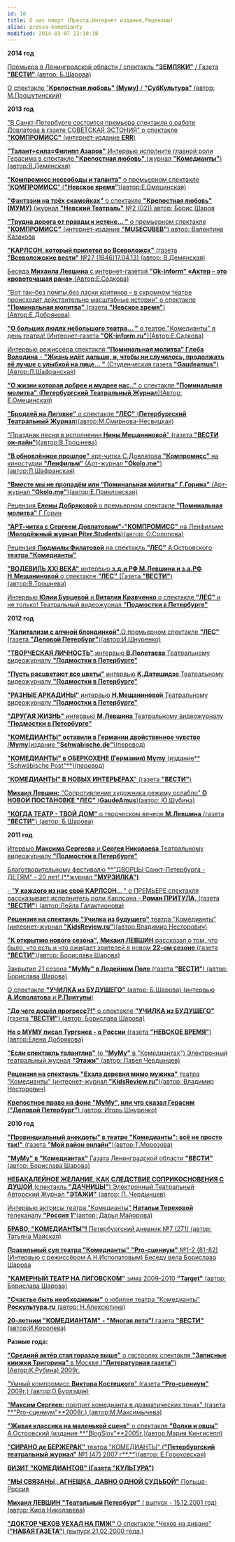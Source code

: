 ```yaml
---
id: 16
title: О нас пишут (Пресса,Интернет издания,Рецензии)
alias: pressa-komedianty
modified: 2014-03-07 22:10:38
---
```


**2014 год**

<a href="310-premiera-zemlyki-shukshin-pikalovo-1.html">Премьера в Ленинградской области / спектакль **"ЗЕМЛЯКИ"** / Газета **"ВЕСТИ"** (автор: Б.Шарова)</a>

<a href="306-krepostnaialovemumusubkultura.html">О спектакле "**Крепостная любовь" (Муму)** / **"СубКультура"** (автор: М.Прошутинский)</a>

**2013 год**

<a href="290-pressakompromiss1.html">"В Санкт-Петербурге состоится премьера спектакля о работе Довлатова в газете СОВЕТСКАЯ ЭСТОНИЯ" о спектакле **"КОМПРОМИСС"** (интернет-издание **ERR**)</a>

<a href="298-talantsilafilippazarovpressakomedianti.html">**"Талант+сила=Филипп Азаров"** Интервью исполните главной роли Герасима в спектакле **"Крепостная любовь"** (журнал **"Комедианты"**)(автор:В.Демянская)</a>

<a href="154-kompromiss-sdovlatov-pressa-nevskoe-vremia.html">**"Компромисс несвободы и таланта"** о премьерном спектакле "**КОМПРОМИСС**" (**"Невское время"**)(автор:Е.Омецинская)</a>

<a href="294-pressa-mymy-2013.html">**"Фантазии на трёх скамейках"** о спектакле **"Крепостная любовь" (МУМУ)** (журнал **"Невский Театраль"** №2 (02)) автор: Борис Шаров</a>

<a href="156-pressakompromisstrudnadoroga.html">**"Трудна дорога от правды к истене… "** о премьерном спектакле **"КОМПРОМИСС"** (интернет-издание **"MUSECUBEВ"**) автор: Валентина Казакова</a>

<a href="273-karlsonpriletel-vo-vsevologsk.html">**"КАРЛСОН, который прилетел во Всеволожск"** (газета **"Всеволожские вести"** №27 (1846)17.04.13) (автор: В.Демянская) </a>

<a href="278-m-levshin-ok-inform.html">Беседа **Михаила Левшина** с интернет-газетой **"Ok-inform" «Актер – это кровоточащая рана»** (Автор:Е.Садкова)</a>

<a href="265-pressa-premera-pomanalnaya-555.html">"Вот так–без помпы,без ласки критиков – в скромном театре происходят действительно масштабные истории" о спектакле **"Поминальная молитва"** (газета **"Невское время"**)(Автор:Е.Добрякова)</a>

<a href="267-pressa-27marta-teatr.html">**"О больших людях небольшого театра… "** о театре "Комедианты" в день театра! (Интернет-газета **"ОК-inform.ru"**)(Автор:Е.Садкова)</a>

<a href="263------q-q.html">Интервью режиссёра спектакля **"Поминальная молитва" Глеба Володина** - **"Жизнь идёт дальше, и, чтобы ни случилось, продолжать её лучше с улыбкой на лице… "** (Студенческая газета **"Gaudeamus"**)(Автор:Л.Шафранская)</a>

<a href="262-pressa-ptj-pomanalnaya-molitva.html">**"О жизни которая добрее и мудрее нас.."** о спектакле **"Поминальная молитва"** (**Петербургский Театральный Журнал**)(Автор: Е.Омецинская)</a>

<a href="261-q--q---qq-.html"> **"Бродвей на Лиговке"** о спектакле **"ЛЕС"** (**Петербургский Театральный Журнал**)(автор:М.Смирнова-Несвицкая)</a>

<a href="260-prazdnik-pesni-nina-meshaninova.html">"Праздник песни в исполнении **Нины Мещаниновой**" (газета **"ВЕСТИ он-лайн"**)(автор:В.Трошнева)</a>

<a href="259-art-chitka-kompromiss-dovlatov.html">**"В обновлённое прошлое"** арт-читка С.Довлатова **"Компромисс"** на киностудии **"Ленфильм"** (Арт-журнал **"Оkolo.me"**)(автор:Л.Шафранская)</a>

<a href="258-pressa-premera-pomanalnaya-molitva.html">**"Вместе мы не пропадём или "Поминальная молитва" Г.Горина"** (Арт-журнал **"Okolo.me"**)(автор:Е.Приклонская)</a>

<a href="257-recenzia-na-pominalnaya-molitva.html"> Рецензия **Елены Добряковой** о премьерном спектакле **"Поминальная молитва"** Г.Горин </a>

<a href="256-art-chitka-kompromiss.html">**"АРТ-читка с Сергеем Довлатовым"-"КОМПРОМИСС"** на Ленфильме (**Молодёжный журнал Piter.Students**)(автор: О.Солопова) </a>

<a href="255-pressa-premera-les-recenziya.html">Рецензия **Людмилы Филатовой** на спектакль **"ЛЕС"** А.Островского **театра "Комедианты"**</a>

<a href="254-pressa-premera-les.html">**"ВОДЕВИЛЬ XXI ВЕКА"** интервью **з.д.и РФ М.Левшина и з.а.РФ Н.Мещаниновой** о спектакле **"ЛЕС"** (Газета **"ВЕСТИ"**)(автор:В.Трошнева)</a>

<a href="251-interviy-les-aksinia-i-petr.html">Интервью **Юлии Бурцевой** и **Виталия Кравченко** о спектакле **"ЛЕС"** и не только! Театральный видеожурнал **"Подмостки в Петербурге"**</a>

**2012 год**

<a href="249-pressa-premera-les-ishnurenko-.html">**"Капитализм с алчной блондинкой"**.О премьерном спектакле **"ЛЕС"** (газета **"Деловой Петербург"**)(автор:И.Шнуренко)</a>

<a href="245-pressa-podmostki-peterburga-poletaev.html">**"ТВОРЧЕСКАЯ ЛИЧНОСТЬ"** интервью **В.Полетаева** Театральному видеожурналу **"Подмостки в Петербурге"**</a>

<a href="244-pressa-podmostki-peterburga-kirill-dateshidze.html">**"Пусть расцветают все цветы"** интервью **К.Датешидзе** Театральному видеожурналу **"Подмостки в Петербурге"**</a>

<a href="243-pressa-podmostki-peterburga-nina-meshaninova.html">**"РАЗНЫЕ АРКАДИНЫ"** интервью **Н.Мещаниновой** Театральному видеожурналу **"Подмостки в Петербурге"**</a>

<a href="241-podmostki-peterburga-drygay-gizn.html">**"ДРУГАЯ ЖИЗНЬ"** интервью **М.Левшина** Театральному видеожурналу **"Подмостки в Петербурге"** </a>

<a href="237-mumuv-oberkohene-pressa.html">**"КОМЕДИАНТЫ" оставили в Германии двойственное чувство** /**Mymy**(издание **"Schwabische.de"**)(перевод)</a>

<a href="236-mymy-v-germanii.html">**"КОМЕДИАНТЫ" в ОБЕРКОХЕНЕ (Германия) Mymy** (издание** "Schwäbische Post"**)(перевод)</a>

<a href="234-lr---.html">"**КОМЕДИАНТЫ" В НОВЫХ ИНТЕРЬЕРАХ**" (газета **"ВЕСТИ"**)</a>

<a href="209-pressa-soprotivlenie-hydojnika-oslablo.html">**Михаил Левшин:** "Сопротивление художника режиму ослабло" **О НОВОЙ ПОСТАНОВКЕ "ЛЕС"** (**GaudeAmus**)(автор: Ю.Шубина)</a>

<a href="201-teatr-dom-pressa-levshin.html">**"КОГДА ТЕАТР - ТВОЙ ДОМ"** о творческом вечере **М.Левшина** (газета **"ВЕСТИ"**) (автор: Б.Шарова)</a>

**2011 год**

<a href="242-pressa-podmostki-peterburga-sergeev-i-nikolaev.html">Итервью **Максима Сергеева** и **Сергея Николаева** Театральному видеожурналу **"Подмостки в Петербурге"**</a>

<a href="100-dvorci-spb.html">Благотворительному фестивалю **"ДВОРЦЫ Санкт-Петербурга - ДЕТЯМ" - 20 лет! (**журнал **"МУРЗИЛКА")**</a>

<a href="47-y-kajdogo-svoi-karlson.html">- "**У каждого из нас свой КАРЛСОН**… " о ПРЕМЬЕРЕ спектакля рассказывает исполнитель роли</a><a href="47-y-kajdogo-svoi-karlson.html"> </a><a href="47-y-kajdogo-svoi-karlson.html">Карлсона - **Роман ПРИТУЛА**. (газета **"ВЕСТИ"**) (автор:Лейла Галактионова)</a>

<a href="120-ych.html">**Рецензия на спектакль "Училка из будущего"** театра "Комедианты" (интернет-журнал **"KidsReview.ru"**)(автор:Владимир Несторович)</a>

<a href="115-gazeta-vesti-2011.html">**"К открытию нового сезона",** **Михаил ЛЕВШИН** рассказал о том, что было, что есть и что ожидает зрителей в новом **22-ом сезоне** (газета **"ВЕСТИ"**)(автор: Борислава Шарова)</a>

<a href="110-mymy-pressa-5.html">Закрытие 21 сезона **"МуМу"** **в Лодейном Поле** (газета **"ВЕСТИ"**) (автор: Борислава Шарова)</a>

<a href="105-ychilka-pressa.html">О спектакле **"УЧИЛКА из БУДУЩЕГО"** (автор: Б.Шарова) (интервью **А.Исполатова** и **Р.Притулы**)</a>

<a href="106-ychilka-pressa1.html">**"До чего дошёл прогресс?!"** о спектакле **"УЧИЛКА из БУДУЩЕГО"** (газета **"ВЕСТИ"**) (автор: Борислава Шарова)</a>

<a href="111-mymy-pressa-4.html">**Не о МУМУ писал Тургенев - о России** (газета **"НЕВСКОЕ ВРЕМЯ"**) (автор:Елена Добрякова)</a>

<a href="107-mymy-pressa.html">**"Если спектакль талантлив"** (о **"МуМу"** в "Комедиантах") Электронный театральный журнал **"Этажи"** (автор: Павел Чердынцев)</a>

<a href="33-recenzia-na-ehala-derevna-mimo-mujika.html">**Рецензия на спектакль "Ехала деревня мимо мужика"** театра "Комедианты" (интернет-журнал **"KidsReview.ru"**)(автор: Владимир Несторович)</a>

<a href="109-mymy-pressa-3.html">**Крепостное право на фоне "МуМу", или что сказал Герасим** (**"Деловой Петербург"**) (автор: Игорь Шнуренко)</a>

**2010 год**

<a href="268-pressa-anekdoti-2010.html">**"Провинциальный анекдоты" в театре "Комедианты": всё не просто так!"** (газета **"Мой район онлайн"**)(автор:Т.Морозова)</a>

<a href="108-mymy-pressa-2.html">**"МуМу" в "Комедиантах"** Газата Ленинградской области **"ВЕСТИ"** (автор: Борислава Шарова)</a>

<a href="32-2010-07-13-08-01-33.html">**НЕБАКАЛЕЙНОЕ ЖЕЛАНИЕ, КАК СЛЕДСТВИЕ СОПРИКОСНОВЕНИЯ С ДУШОЙ** (спектакль **"ДАЧНИЦЫ"**) Электронный Театральный Авторский Журнал **"ЭТАЖИ"** </a><a href="32-2010-07-13-08-01-33.html">(автор: П. Чердынцев)</a>

<a href="114-tereh.html">Интервью актрисы театра "Комедианты" **Натальи Тереховой** телеканалу **"Россия 1"**(автор: Дарья Майорова)</a>

<a href="34--lr.html">**БРАВО, "КОМЕДИАНТЫ"!** Петербургский дневник №7 (271) (автор: Татьяна Майская)</a>

<a href="18--lr.html">**Правильный суп театра "Комедианты"** **"Pro-сцениум"** №1-2 (81-82) (Интервью с режиссёром А.Н.Исполатовым) Беседу вела Борислава Шарова</a>

<a href="36-2010-07-13-08-05-53.html">**"КАМЕРНЫЙ ТЕАТР НА ЛИГОВСКОМ"** зима 2009-2010 **"Target"** (автор: Борислава Шарова)</a>

<a href="162-pressa-20-let-.html">**"Счастье быть необходимым"** о юбилее театра "Комедианты" **Роскультура.ru** (автор: Н.Алексютина)</a>

<a href="19-20-lr-l-pressa.html">**20-летним "КОМЕДИАНТАМ" - "Многая лета"!** газета **"ВЕСТИ"** (автор:И.Королева)</a>

<a href="250-chehov-yehal-na-pmj.html"></a>

**Разные года:**

<a href="272-pressa-trigorin-v-moskve.html">**"Средний актёр стал гораздо выше"** о гастролях спектакля **"Записные книжки Тригорина"** в Москве (**"Литературная газета"**)(Автор:К.Рубина) 2009г.</a>

<a href="271-pressa-viktor-kostetskii.html">"Умный компромисс **Виктора Костецкого**" (газета **"Pro-сцениум"** 2009г.) (автор:О.Бурлэдян)</a>

<a href="270-q-----q.html">"**Максим Сергеев:** портрет комедианта в драматических тонах" (газета **"Pro-сцениум"**2008г.) (автор:М.Максимычева)</a>

<a href="269-pressa-vjlki-i-ovci.html">**"Живая классика на маленькой сцене"** о спектакле **"Волки и овцы"** А.Островский (издание **"BlogSlov"**2005г.)(автор:Мария Кингисепп)</a>

<a href="253-sirano-de-berzherak-pressa-2007.html">**"СИРАНО де БЕРЖЕРАК"** театра "КОМЕДИАНТЫ" (**"Петербургский театральный журнал"** №1 (47) 2007 г**.**)(автор: Е.Гороховская)</a>

<a href="28-vizit-qkomediantovq-gazeta-lkulturar-9-7368-6-12-marta-2003-g.html">**ВИЗИТ "КОМЕДИАНТОВ" (Газета "КУЛЬТУРА")**</a>

<a href="31-q-q-.html">**"МЫ СВЯЗАНЫ , АГНЕШКА, ДАВНО ОДНОЙ СУДЬБОЙ"** Польша-Россия</a>

<a href="30-mihail-levshin-lteatralnyj-peterburgr-15122001-kira-nikolaeva.html">**Михаил ЛЕВШИН "Театальный Петербург"** ( выпуск - 15.12.2001 год)(автор: Кира Николавева)</a>

<a href="250-chehov-yehal-na-pmj.html">**"ДОКТОР ЧЕХОВ УЕХАЛ НА ПМЖ"** О спектакле "Чехов на диване" (**"НАВАЯ ГАЗЕТА"**) (выпуск 21.02.2000 года.)</a>

